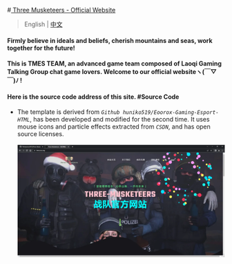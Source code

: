 <style>
  h2 {text-align:center;}
  </style>
#[ Three Musketeers - Official Website ](https://tmes.eu.org/)</style>
> English | [中文](README_CN.md) 
#### Firmly believe in ideals and beliefs, cherish mountains and seas, work together for the future!
#### This is TMES TEAM, an advanced game team composed of Laoqi Gaming Talking Group chat game lovers. Welcome to our official websiteヽ(￣▽￣)ﾉ !
#### Here is the source code address of this site.   #Source Code
- The template is derived from <i>`Github huniko519/Eoorox-Gaming-Esport-HTML`</i>, has been developed and modified for the second time. It uses mouse icons and particle effects extracted from <i>`CSDN`</i>, and has open source licenses.<br><br>
[![Index](img/blog/inner_b1.webp "Index")](https://tmes.eu.org/)


